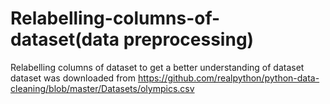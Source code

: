 # Relabelling-columns-of-dataset(data preprocessing)
Relabelling columns of dataset to get a better understanding of dataset
dataset was downloaded from https://github.com/realpython/python-data-cleaning/blob/master/Datasets/olympics.csv 
